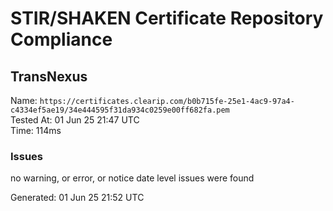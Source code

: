 # STIR/SHAKEN Certificate Repository Compliance

## TransNexus

Name: `https://certificates.clearip.com/b0b715fe-25e1-4ac9-97a4-c4334ef5ae19/34e444595f31da934c0259e00ff682fa.pem`\
Tested At: 01 Jun 25 21:47 UTC\
Time: 114ms

### Issues

no warning, or error, or notice date level issues were found

Generated: 01 Jun 25 21:52 UTC